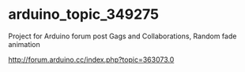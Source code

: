 # arduino_topic_349275

Project for Arduino forum post Gags and Collaborations, Random fade animation

http://forum.arduino.cc/index.php?topic=363073.0
